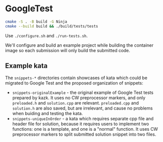 # GoogleTest

```bash
cmake -S . -B build -G Ninja
cmake --build build && ./build/tests/tests
```

Use `./configure.sh` and `./run-tests.sh`.

We'll configure and build an example project while building the container image so each submission will only build the submitted code.


## Example kata

The `snippets-*` directories contain showcases of kata which could be migrated to Google Test and the proposed organization of snippets:
- `snippets-originalExample` - the original example of Google Test tests prepared by kazk. It uses no CW preprocessor markers, and only `preloaded.h` and `solution.cpp` are relevant. `preloaded.cpp` and `solution.h` are also saved, but are irrelevant, and cause no problems when buiding and testing the kata.
- `snippets-uniqueInOrder` - a kata which requires separate cpp file and header file for solution, because it requires users to implement two functions: one is a template, and one is a "normal" function. It uses CW preprocessor markers to split submitted solution snippet into two files.